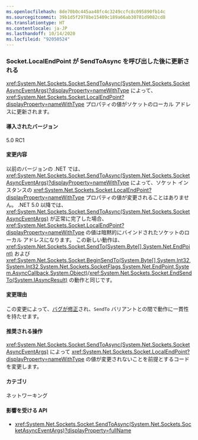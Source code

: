 ```yaml
---
ms.openlocfilehash: 8de70b0c445aa48fc4c3249ccfc8c095890fb14c
ms.sourcegitcommit: 39b1d5f2978be15409c189a66ab30781d9082cd8
ms.translationtype: HT
ms.contentlocale: ja-JP
ms.lasthandoff: 10/14/2020
ms.locfileid: "92050524"
---
```

### <a name="socketlocalendpoint-is-updated-after-calling-sendtoasync"></a>Socket.LocalEndPoint が SendToAsync を呼び出した後に更新される

<xref:System.Net.Sockets.Socket.SendToAsync(System.Net.Sockets.SocketAsyncEventArgs)?displayProperty=nameWithType> によって、<xref:System.Net.Sockets.Socket.LocalEndPoint?displayProperty=nameWithType> プロパティの値がソケットのローカル アドレスに更新されます。

#### <a name="version-introduced"></a>導入されたバージョン

5.0 RC1

#### <a name="change-description"></a>変更内容

以前のバージョンの .NET では、<xref:System.Net.Sockets.Socket.SendToAsync(System.Net.Sockets.SocketAsyncEventArgs)?displayProperty=nameWithType> によって、ソケット インスタンスの <xref:System.Net.Sockets.Socket.LocalEndPoint?displayProperty=nameWithType> プロパティの値が変更されることはありません。 .NET 5.0 以降では、<xref:System.Net.Sockets.Socket.SendToAsync(System.Net.Sockets.SocketAsyncEventArgs)> が正常に完了した場合、<xref:System.Net.Sockets.Socket.LocalEndPoint?displayProperty=nameWithType> の値は暗黙的にバインドされたソケットのローカル アドレスになります。 この新しい動作は、<xref:System.Net.Sockets.Socket.SendTo(System.Byte[],System.Net.EndPoint)> および <xref:System.Net.Sockets.Socket.BeginSendTo(System.Byte[],System.Int32,System.Int32,System.Net.Sockets.SocketFlags,System.Net.EndPoint,System.AsyncCallback,System.Object)>/<xref:System.Net.Sockets.Socket.EndSendTo(System.IAsyncResult)> の動作と同じです。

#### <a name="reason-for-change"></a>変更理由

この変更によって、[バグが修正](https://github.com/dotnet/runtime/issues/915)され、`SendTo` バリアントとの間で動作に一貫性を持たせます。

#### <a name="recommended-action"></a>推奨される操作

<xref:System.Net.Sockets.Socket.SendToAsync(System.Net.Sockets.SocketAsyncEventArgs)> によって <xref:System.Net.Sockets.Socket.LocalEndPoint?displayProperty=nameWithType> の値が変更されないことを前提とするコードを変更します。

#### <a name="category"></a>カテゴリ

ネットワーキング

#### <a name="affected-apis"></a>影響を受ける API

- <xref:System.Net.Sockets.Socket.SendToAsync(System.Net.Sockets.SocketAsyncEventArgs)?displayProperty=fullName>

<!--

#### Affected APIs

- `M:System.Net.Sockets.Socket.SendToAsync(System.Net.Sockets.SocketAsyncEventArgs)`

-->
